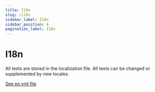 ```yaml
---
title: I18n
slug: /i18n
sidebar_label: I18n
sidebar_position: 4
pagination_label: I18n
---
```


# I18n

All texts are stored in the localization file. All texts can be changed or supplemented by new locales.

[See en.yml file](https://github.com/afuno/servactory/tree/main/config/locales/en.yml)
